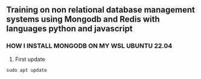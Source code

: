 ## Training on non relational database management systems using Mongodb and Redis with languages python and javascript

### HOW I INSTALL MONGODB ON MY WSL UBUNTU 22.04
1. First update
 
```sudo apt update```

